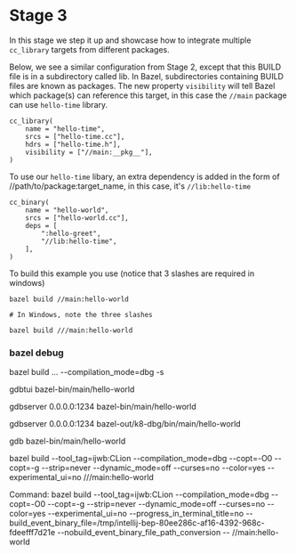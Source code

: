 # Stage 3

In this stage we step it up and showcase how to integrate multiple ```cc_library``` targets from different packages.

Below, we see a similar configuration from Stage 2, except that this BUILD file is in a subdirectory called lib. In Bazel, subdirectories containing BUILD files are known as packages. The new property ```visibility``` will tell Bazel which package(s) can reference this target, in this case the ```//main``` package can use ```hello-time``` library. 

```
cc_library(
    name = "hello-time",
    srcs = ["hello-time.cc"],
    hdrs = ["hello-time.h"],
    visibility = ["//main:__pkg__"],
)
```

To use our ```hello-time``` libary, an extra dependency is added in the form of //path/to/package:target_name, in this case, it's ```//lib:hello-time```

```
cc_binary(
    name = "hello-world",
    srcs = ["hello-world.cc"],
    deps = [
        ":hello-greet",
        "//lib:hello-time",
    ],
)
```

To build this example you use (notice that 3 slashes are required in windows)
```
bazel build //main:hello-world

# In Windows, note the three slashes

bazel build ///main:hello-world
```


### bazel debug

bazel build ... --compilation_mode=dbg -s

gdbtui bazel-bin/main/hello-world


gdbserver 0.0.0.0:1234 bazel-bin/main/hello-world

gdbserver 0.0.0.0:1234 bazel-out/k8-dbg/bin/main/hello-world

gdb  bazel-bin/main/hello-world


bazel build --tool_tag=ijwb:CLion --compilation_mode=dbg --copt=-O0 --copt=-g --strip=never --dynamic_mode=off --curses=no --color=yes --experimental_ui=no ///main:hello-world



Command: bazel build --tool_tag=ijwb:CLion --compilation_mode=dbg --copt=-O0 --copt=-g --strip=never --dynamic_mode=off --curses=no --color=yes --experimental_ui=no --progress_in_terminal_title=no --build_event_binary_file=/tmp/intellij-bep-80ee286c-af16-4392-968c-fdeefff7d21e --nobuild_event_binary_file_path_conversion -- //main:hello-world
